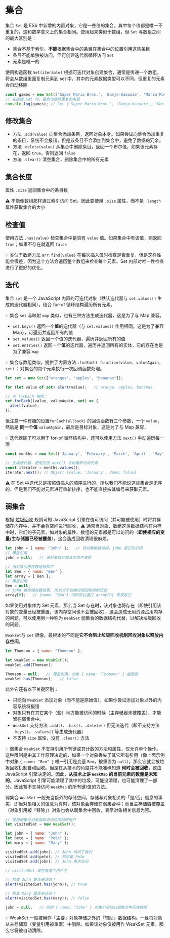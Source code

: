 # 集合
集合 `Set` 是 ES6 中新增的内置对象，它是一些值的集合，其中每个值都是唯一不重复的，这和数学意义上的集合相同。使用起来类似于数组，但 `Set` 与数组之间的最大区别是：

* 集合不基于索引，**不能**根据集合中的条目在集合中的位置引用这些条目
* 条目不能单独被访问，但可创建迭代器循环访问 `Set`
* 元素是唯一的

使用构造函数 `Set(iterable)` 根据可迭代对象创建集合，通常是传递一个数组，将会从数组里面复制元素到 set 中，其中的元素数据类型可以不同，但重复的元素会自动移除

```js
const games = new Set(['Super Mario Bros.', 'Banjo-Kazooie', 'Mario Kart', 'Super Mario Bros.']);
// 在创建 Set 时，会自动移除重复的条目
console.log(games); // Set {'Super Mario Bros.', 'Banjo-Kazooie', 'Mario Kart'}
```

## 修改集合
* 方法 `.add(value)` 向集合添加条目，返回对象本身。如果尝试向集合添加重复的条目，系统不会报错，但是该条目不会添加到集合中，避免了数据的冗余。
* 方法 `.delete(value)` 从集合中删除条目，返回一个布尔值，如果该元素存在，返回 `true`，否则返回 `false`
* 方法 `.clear()` 清空集合，删除集合中的所有元素

## 集合长度
属性 `.size` 返回集合中的条目数

:warning: 不能像数组那样通过索引访问 Set，因此要使用 `.size` 属性，而不是 `.length` 属性获取集合的大小

## 检查值
使用方法 `.has(value)` 检查集合中是否有 `value` 值。如果集合中有该值，则返回 `true`；如果不存在就返回 `false`

:bulb: 类似于数组方法 `arr.find(value)` 在每次插入值时检查是否重复，但是这样性能会很差，因为这个方法会遍历整个数组来检查每个元素。Set 内部对唯一性检查进行了更好的优化。

## 迭代
集合 `set` 是一个 JavaScript 内置的可迭代对象（默认迭代器与 `set.values()` 生成的迭代器相同），结合 for-of 循环结构遍历所有元素。

:bulb: 集合 `set` 与映射 `map` 类似，也有三种方法生成迭代器，这是为了与 Map 兼容。

- `set.keys()` 返回一个**值**的迭代器（与 `set.values()` 作用相同，这是为了兼容 Map），可遍历并返回所有的值
- `set.values()` 返回一个值的迭代器，遍历并返回所有的值
- `set.entries()` 返回一个**值**的迭代器，遍历并返回所有的实体，它的存在也是为了兼容 `map`

:bulb: 集合与数组类似，提供了内置方法 `.forEach( function(value, valueAgain, set) )` 对集合的每个元素执行一次回调函数处理。

```js
let set = new Set(["oranges", "apples", "bananas"]);

for (let value of set) alert(value);   // orange, apples, bananas

// 与 forEach 相同：
set.forEach((value, valueAgain, set) => {
  alert(value);
});
```

但注意一件有趣的设置`forEach(allback)` 的回调函数有三个参数，一个 `value`，然后是 **同一个值** `valueAgain`，最后是目标对象，这是为了与 Map 兼容，

:bulb: 迭代器除了可以用于 for-of 循环结构中，还可以使用方法 `next()` 手动遍历每一项

```js
const months = new Set(['January', 'February', 'March', 'April', 'May', 'June', 'July', 'August', 'September', 'October', 'November', 'December']);

// 生成迭代器，使用方法 next() 手动循环访问元素
const iterator = months.values();
iterator.next(); // Object {value: 'January', done: false}
```

:warning: 在 Set 中迭代总是按照值插入的顺序进行的，所以我们不能说这些集合是无序的，但是我们不能对元素进行重新排序，也不能直接按其编号来获取元素。

## 弱集合
根据 [垃圾回收](./垃圾回收.md) 规则可知 JavaScript 引擎在值可访问（并可能被使用）时将其存储在内存中，并不会将空间进行回收，:warning: 通常当对象、数组这类数据结构在内存中时，它们的子元素，如对象的属性、数组的元素都是可以访问的（**即使相应的变量/主存储器已经被覆盖**），这会造成回收清理很麻烦。

```js
let john = { name: "John" };   // 该对象能被访问，john 是它的引用
// 覆盖引用
john = null;   // 该对象将会被从内存中清除

// 当对象引用在数组结构中
let Ben = { name: "Ben" };
let array = [ Ben ];
// 覆盖引用
Ben = null;
// john 被存储在数组里, 所以它不会被垃圾回收机制回收
array[0];   // {name: "Ben"} 仍然可以通过 array[0] 来获取它
```

如果使用对象作为 Set 元素，那么当 Set 存在时，该对象也将存在（即使引用该对象的变量已经被重置，该内存空间也不会被回收），这会造成无用资源占用内存的问题，可以使用另一种称为 `WeakSet` 弱集合的数据结构代替，以解决垃圾回收的问题。

`WeakSet`与 `set` 很像，最根本的不同是**它不会阻止垃圾回收机制回收对象以释放内存空间**。

```js
let Thomson = { name: "Thomson" };

let weakSet = new WeakSet();
weakSet.add(Thomson);

Thomson = null;   // 覆盖引用，对象 { name: "Thomson" } 被回收
weakSet.has(Thomson);   // false
```

此外它还有以下关键区别：

* 只能向 `WeakSet` 添加对象（而不能是原始值），如果你尝试添加对象以外的内容系统将报错
* 对象只有在其它某个（些）地方能被访问的时候（主存储器未被覆盖），才能留在弱集合中。
* `WeakSet` 支持方法 `.add()`、`.has()`、`.delete()` 但无法迭代（即不支持方法 `.keys()`、`.values()` 等生成迭代器）
* 不支持 `size` 属性，没有 `.clear()` 方法

:bulb: 弱集合 `WeakSet` 不支持引用所有键或其计数的方法和属性，仅允许单个操作。这种限制是由其工作原理决定的，如果一个对象丢失了其它所有引用（像上面示例中对象 `{ name: "Ben" }` 唯一引用是变量 `Ben`，被重置为 `null`），那么它就会被垃圾回收机制自动回收。但是在从技术的角度并不能准确知道 **何时会被回收**，这由 JavaScript 引擎决定的。因此，**从技术上讲 `WeakMap` 的当前元素的数量是未知的**。JavaScript 引擎可能清理了其中的垃圾，可能没清理，也可能清理了一部分。因此暂不支持访问 `WeakMap` 的所有键/值的方法。

弱集合 `WeakSet` 一般充当额外的存储空间，存储与对象相关的「是/否」信息的事实，即当对象相关的信息为真时，该对象会存储在弱集合种；而当主存储器被覆盖（对象引用被「移除」）对象也会从弱集合中回收，表示对象相关信息为否。

```js
// 使用弱集合记录追踪访问过网站的用户
let visitedSet = new WeakSet();

let john = { name: "John" };
let pete = { name: "Pete" };
let mary = { name: "Mary" };

visitedSet.add(john); // John 访问了我们
visitedSet.add(pete); // 然后是 Pete
visitedSet.add(john); // John 再次访问

// visitedSet 现在有两个用户了

// 检查 John 是否来访过？
alert(visitedSet.has(john)); // true

// 检查 Mary 是否来访过？
alert(visitedSet.has(mary)); // false

john = null;   // 同时 { name: "John" } 对象引用会从弱集合中回收移除
```

:bulb: WeakSet 一般被用作「主要」对象存储之外的「辅助」数据结构。一旦将对象从主存储器（变量引用被重置）中删除，如果该对象仅被用作 WeakSet 元素，那么它将被自动清除。